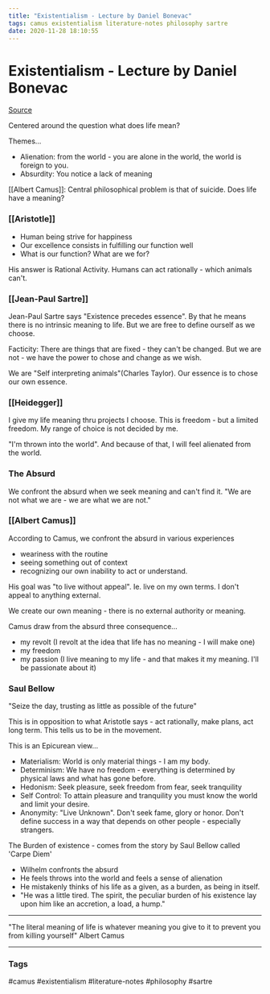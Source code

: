 ```yaml
---
title: "Existentialism - Lecture by Daniel Bonevac"
tags: camus existentialism literature-notes philosophy sartre
date: 2020-11-28 18:10:55
---
```


# Existentialism - Lecture by Daniel Bonevac

[Source](https://www.youtube.com/watch?v=-a-8xBbr05Y)

Centered around the question what does life mean?

Themes...

- Alienation: from the world - you are alone in the world, the world is foreign to you.
- Absurdity: You notice a lack of meaning

[[Albert Camus]]: Central philosophical problem is that of suicide. Does life have a meaning?

### [[Aristotle]]

- Human being strive for happiness
- Our excellence consists in fulfilling our function well
- What is our function? What are we for?

His answer is Rational Activity. Humans can act rationally - which animals can't.

### [[Jean-Paul Sartre]] 

Jean-Paul Sartre says "Existence precedes essence". By that he means there is no intrinsic meaning to life. But we are free to define ourself as we choose.

Facticity: There are things that are fixed - they can't be changed. But we are not - we have the power to chose and change as we wish.

We are "Self interpreting animals"(Charles Taylor). Our essence is to chose our own essence.

### [[Heidegger]] 

I give my life meaning thru projects I choose. This is freedom - but a limited freedom. My range of choice is not decided by me. 

"I'm thrown into the world". And because of that, I will feel alienated from the world.


### The Absurd

We confront the absurd when we seek meaning and can't find it. "We are not what we are - we are what we are not."


### [[Albert Camus]]

According to Camus, we confront the absurd in various experiences

- weariness with the routine
- seeing something out of context
- recognizing our own inability to act or understand.

His goal was "to live without appeal". Ie. live on my own terms. I don't appeal to anything external.

We create our own meaning - there is no external authority or meaning.

Camus draw from the absurd three consequence...

- my revolt (I revolt at the idea that life has no meaning - I will make one)
- my freedom 
- my passion (I live meaning to my life - and that makes it my meaning. I'll be passionate about it)

### Saul Bellow

"Seize the day, trusting as little as possible of the future" 

This is in opposition to what Aristotle says - act rationally, make plans, act long term. This tells us to be in the movement.

This is an Epicurean view...

- Materialism: World is only material things - I am my body.
- Determinism: We have no freedom - everything is determined by physical laws and what has gone before.
- Hedonism: Seek pleasure, seek freedom from fear, seek tranquility
- Self Control: To attain pleasure and tranquility you must know the world and limit your desire.
- Anonymity: "Live Unknown". Don't seek fame, glory or honor. Don't define success in a way that depends on other people - especially strangers.

The Burden of existence - comes from the story by Saul Bellow called 'Carpe Diem'

- Wilhelm confronts the absurd
- He feels throws into the world and feels a sense of alienation
- He mistakenly thinks of his life as a given, as a burden, as being in itself.
- "He was a little tired. The spirit, the peculiar burden of his existence lay upon him like an accretion, a load, a hump."



---

"The literal meaning of life is whatever meaning you give to it to prevent you from killing yourself" Albert Camus

---
### Tags
#camus #existentialism #literature-notes #philosophy #sartre
